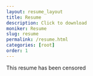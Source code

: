 ```yaml
---
layout: resume_layout
title: Resume
description: Click to download
moniker: Resume
slug: resume
permalink: /resume.html
categories: [root]
order: 1
---
```


This resume has been censored
